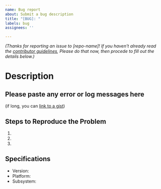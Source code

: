 ```yaml
---
name: Bug report
about: Submit a bug description
title: "[BUG]: "
labels: bug
assignees: ''

---
```


_(Thanks for reporting an issue to [repo-name]! If you haven't already read the [contributor guidelines](contributing.md), Please do that now, then procede to fill out the details below.)_

# Description

## Please paste any error or log messages here

(if long, you can [link to a gist](https://gist.github.com/))

## Steps to Reproduce the Problem

1.
2.
3.

## Specifications

- Version:
- Platform:
- Subsystem:
